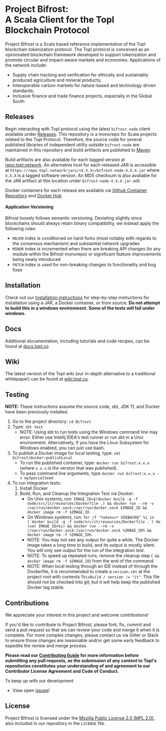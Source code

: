 Project Bifrost:<br/>A Scala Client for the Topl Blockchain Protocol 
====================================================================================================================================================================================
Project Bifrost is a Scala based reference implementation of the Topl blockchain tokenization protocol. 
The Topl protocol is conceived as an opinionated blockchain framework developed to support tokenization and promote circular and impact-aware markets and economies. 
Applications of the network include:
- Supply chain tracking and verification for ethically and sustainably produced agriculture and mineral products;
- Interoperable carbon markets for nature-based and technology driven standards;
- Inclusive finance and trade finance projects, especially in the Global South
 
Releases
----------
Begin interacting with Topl protocol using the latest `bifrost-node` client available under [Releases](https://github.com/Topl/Project-Bifrost/releases/latest). 
This repository is a monorepo for Scala projects related to the Topl Protocol.
Therefore, the source code for several published libraries of independent utility outside `bifrost-node` are maintained in this repository and build artifacts are published to [Maven](https://mvnrepository.com/artifact/co.topl)

Build artifacts are also available for each tagged version at [repo.topl.network](https://repo.topl.network). 
An alternative host for each released JAR is accessible at `https://repo.topl.network/jars/<X.X.X>/bifrost-node-X.X.X.jar` where `X.X.X` is a tagged software version. 
An MD5 checksum is also available for the JAR artifact at this location under `bifrost-node-X.X.X.jar.md5`

Docker containers for each release are available via [Github Container Repository](https://github.com/Topl/Bifrost/pkgs/container/bifrost-node) and [Docker Hub](https://hub.docker.com/r/toplprotocol/bifrost-node/tags)

#### Application Versioning
Bifrost loosely follows semantic versioning. Deviating slightly since blockchains should always retain binary compatibility, we instead apply the following rules:
- `MAJOR` index is conditioned on hard-forks (most notably with regards to the consensus mechanism) and substantial network upgrades
- `MINOR` index is incremented when there are breaking API changes (to any module within the Bifrost monorepo) or significant feature improvements being newly introduced
- `PATCH` index is used for non-breaking changes to functionality and bug fixes

Installation
-------------------
Check out our [Installation instructions](https://github.com/Topl/Bifrost/wiki/Install-and-Build) for step-by-step
instructions for installation using a JAR, a Docker container, or from source. **Do not attempt to build this in a
windows environment. Some of the tests will fail under windows.**

Docs
----------
Additional documentation, including tutorials and code recipes, can be found at [docs.topl.co](http://docs.topl.co) 

Wiki
----------
The latest version of the Topl wiki (our in-depth alternative to a traditional whitepaper) can be found at [wiki.topl.co](https://wiki.topl.co).

Testing
-------
**NOTE:** These instructions assume the source code, sbt, JDK 11, and Docker have been previously installed.
1. Go to the project directory: `cd Bifrost`
1. Type: `sbt test`
   - NOTE: Using sbt to run tests using the Windows command line may error. Either use Intellij IDEA's test runner or run sbt in a Unix environment. Alternatively, if you have the Linux Subsystem for Windows enabled, you can just use bash.
1. To publish a Docker image for local testing, type: `sbt bifrost/docker:publishLocal`
   - To run the published container, type: `docker run bifrost:x.x.x` (where `x.x.x` is the version that was published).
   - To pass command line arguments, type `docker run bifrost:x.x.x -s mySpecialSeed`
1. To run integration tests:
   1. Install Docker
   1. Build, Run, and Cleanup the Integration Test via Docker:
      - On Unix systems, run: `IMAGE_ID=$(docker build -q -f node/src/it/resources/Dockerfile .) && docker run --rm -v /var/run/docker.sock:/var/run/docker.sock $IMAGE_ID && docker image rm -f $IMAGE_ID`
      - On Windows systems, run: ``for /f "tokens=* USEBACKQ" %i in (`docker build -q -f node/src/it/resources/Dockerfile .`) do (set IMAGE_ID=%i) && docker run --rm -v //var/run/docker.sock:/var/run/docker.sock %IMAGE_ID% && docker image rm -f %IMAGE_ID%``
      - NOTE: You may not see any output for quite a while.  The Docker image takes a long time to build, and its output is mostly silent.  You will only see output for the run of the integration test.
      - NOTE: To speed up repeated runs, remove the cleanup step (` && docker image rm -f $IMAGE_ID`) from the end of the command.
      - NOTE: When local testing through an IDE instead of through the Dockerfile, it is recommended to create a `version.sbt` at the project root with contents `ThisBuild / version := "it"`.   This file should not be checked into git, but it will help keep the published Docker tag stable.


Contributions
-------------

We appreciate your interest in this project and welcome contributions!

If you'd like to contribute to Project Bifrost, please fork, fix, commit and send a pull request so that we can review your code and merge it when it is complete. For more complex changes, please contact us via Gitter or Slack to ensure those changes are reasonable and/or get some early feedback to expedite the review and merge process.

**Please read our [Contributing Guide](https://github.com/Topl/Bifrost/blob/main/.github/CONTRIBUTING.md) for more information before submitting any pull requests, as the submission of any content to Topl's repositories constitutes your understanding of and agreement to our Contributor License Agreement and Code of Conduct.**

To keep up with our development

- View open [issues](https://github.com/Topl/Project-Bifrost/issues)!


License
-------
Project Bifrost is licensed under the
[Mozilla Public License 2.0 (MPL 2.0)](https://opensource.org/licenses/MPL-2.0), also included
in our repository in the `LICENSE` file.

